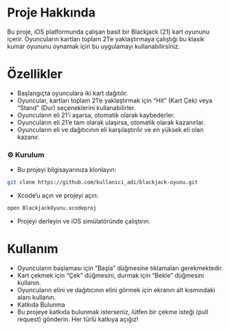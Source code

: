 # Proje Hakkında
Bu proje, iOS platformunda çalışan basit bir Blackjack (21) kart oyununu içerir. Oyuncuların kartları toplam 21’e yaklaştırmaya çalıştığı bu klasik kumar oyununu oynamak için bu uygulamayı kullanabilirsiniz.

# Özellikler

- Başlangıçta oyunculara iki kart dağıtılır.
- Oyuncular, kartları toplam 21’e yaklaştırmak için “Hit” (Kart Çek) veya “Stand” (Dur) seçeneklerini kullanabilirler.
- Oyuncuların eli 21’i aşarsa, otomatik olarak kaybederler.
- Oyuncuların eli 21’e tam olarak ulaşırsa, otomatik olarak kazanırlar.
- Oyuncuların eli ve dağıtıcının eli karşılaştırılır ve en yüksek eli olan kazanır.

### :gear: Kurulum

- Bu projeyi bilgisayarınıza klonlayın:
```bash
git clone https://github.com/kullanici_adi/blackjack-oyunu.git
```


- Xcode’u açın ve projeyi açın:
```bash
open BlackjackOyunu.xcodeproj
```

- Projeyi derleyin ve iOS simülatöründe çalıştırın.
 
# Kullanım

- Oyuncuların başlaması için “Başla” düğmesine tıklamaları gerekmektedir.
- Kart çekmek için “Çek” düğmesini, durmak için “Bekle” düğmesini kullanın.
- Oyuncuların elini ve dağıtıcının elini görmek için ekranın alt kısmındaki alanı kullanın.
- Katkıda Bulunma
- Bu projeye katkıda bulunmak isterseniz, lütfen bir çekme isteği (pull request) gönderin. Her türlü katkıya açığız!
